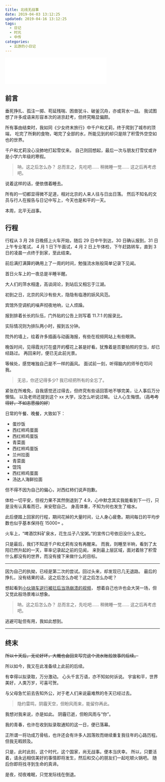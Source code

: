 ```yaml
---
title: 北线无战事
date: 2019-04-03 13:12:25
updated: 2019-04-16 13:12:25
tags:
  - 日记
  - 时光
  - 中传
categories:
  - 云游的小日记
---
```


<iframe frameborder="no" border="0" marginwidth="0" marginheight="0" width=330 height=86 src="//music.163.com/outchain/player?type=2&id=520459951&auto=1&height=66"></iframe>

## 前言

垂死挣扎、孤注一掷、苟延残喘、困兽犹斗、破釜沉舟，亦或背水一战。
我试图想了许多成语来形容本次的进京赶考，但终究略显偏颇。

所有事由结束时，我如同《少女终末旅行》中千户和尤莉，终于爬到了城市的顶端，
吃完了所剩的食物，喝完了全部的水，所能见到的却只是除了积雪外空空如也的世界。

千户和尤莉没心没肺地打起雪仗来。
自己则回想起，最后一次与朋友打雪仗或许是小学六年级的寒假。

> 呐，这之后怎么办？
> 总而言之，先吃吧……
> 稍微睡一觉……
> 这之后再考虑吧。

说着这样的话，便依偎着睡去。

所有的一切都显得微不足道，相对北京的人来人往与日出日落。
然后不知名的文员与行人在报告与日记中写上，今天也是和平的一天。

本周，北平无战事。

<!-- more -->

## 行程

行程从 3 月 28 日晚搭上火车开始，随后 29 日中午到达，30 日确认报到，31 日上午专业笔试，
4 月 1 日下午面试，4 月 2 日上午体检，下午赶路转车，直到 3 日的凌晨一点终于到家，至此结束。

前后满打满算的确用上了一周的时间，勉强流水账般简单记录下见闻。

首日火车上的一夜总是半睡半醒。

大人们的萍水相逢，高谈阔论，到站后又相忘于江湖。

初到之日，北京的风沙有些大，隐隐有临港的妖风风范。

宾馆外空调机的噪声彻夜地响，让人烦躁。

报到排着长长的队伍，门外贴的公告上则写着 11.7:1 的报录比。

实际情况则为排队两小时，报到五分钟。

院外的墙上，绘着许多插画与动画海报，有些在视频网站上有些眼熟。

晚饭时间，见得霞光打在盛开的樱花上甚是好看。犹豫着是否要拍照的空当，却已经路过。
再回来时，便已无此前光景。

等候处，感觉唯独自己是不一样的画风。
面试前一刻，听得脑内的师爷在叩问我。

> 无忌，你还记得多少?
> 我已经把所有的全忘了。

紧张在所难免，自我感觉还过得去，但终究有些话回答地不够完美，让人事后万分懊恼。
以及老师还提到这个 xx 大学，没怎么听说过嘛。
让人心生悔恨。（~~高考考得好，不如志愿报的好~~）

日常的午餐、晚餐，大致如下：

- 蛋炒饭
- 西红柿鸡蛋面
- 西红柿鸡蛋饭
- 青菜面
- 西红柿鸡蛋饭
- 兰州拉面
- 青菜面
- 馄饨
- 西红柿鸡蛋面
- 汤达人海鲜拉面

但不得不因为自己的偏心，对西红柿们说声抱歉。

体检一切平安，但视力果不其然倒退到了 4.9，心中默念其实我能看到下一行，只是没有认真看而已，来安慰自己。
身高体重，不知为何也发生了缩水。

此后便踏上回家的行程，期间花掉的大量时间，让人身心疲惫。期间每日的平均步数也似乎基本保持在 15000+ 。

火车上，“啤酒饮料矿泉水，花生瓜子八宝粥。”的宣传口号依旧没什么变化。

只是最后，我们不知道千户和尤莉有没有再醒来。
而我，则睡至半晌，看到了太阳已然升起的一天，草率记录起之前的见闻，
来到最上层区域，面对着除了积雪什么都没有的世界，而没有接下来做什么的目标。

---

因为自己的执拗，已经是第二次的尝试。回过头来，却发现已几无退路。
最后的挣扎，没有结果的话，这之后怎么办呢？这之后怎么办呢？

想起看到[小伙骑车逆行被拦后当场崩溃的视频](http://news.ifeng.com/c/7lWFI21x0RY)，
想着自己也许也会大哭一场，但又觉此般场景难以想象。

> 呐，这之后怎么办？
> 总而言之，先吃吧……
> 稍微睡一觉……
> 这之后再考虑吧。

逃避可耻但有用，我如此想到。

---

## 终末

~~所以十天后，无论好坏，大概也会回来写完这个流水账般故事的后续。~~

所以如今，我又在此准备续上此前的后续。

有幸得以拟录取，万分激动。
心头千言万语，亦不知如何诉说。
宇宙和平，世界美好，人类万岁，可喜可贺。

与父母急忙前去告知外公，对于老人们来说最难熬的冬天已经过去。

> 隐约雷鸣，阴霾天空，但盼风雨来，能留你再此。

我想对我来说，亦是如此。
阴霾已逝，但盼风雨与“你”。

我的青春，也许在收到拟录取通知的这一日，便已落幕。

正所谓一将功成万骨枯，也许还会有许多人因落败而继续重复我往年的心路历程。
但我无暇顾及。

只是，此时此刻，这个时代，这个国家，尚无战事。便本当庆幸。
所以，只要活着，请永远相信美好的事情即将发生，然后和交心的朋友们一起吃顿火锅吧。
随后你即将找寻到生命的真谛。

是夜，彻夜难眠，只觉发际线在倒退。